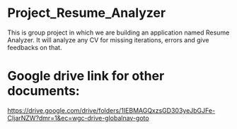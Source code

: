 # Project_Resume_Analyzer
This is group project in which we are building an application named Resume Analyzer. It will analyze any CV for missing iterations, errors and give feedbacks on that.


# Google drive link for other documents:
https://drive.google.com/drive/folders/1IEBMAGQxzsGD303yeJbGJFe-CIjarNZW?dmr=1&ec=wgc-drive-globalnav-goto
